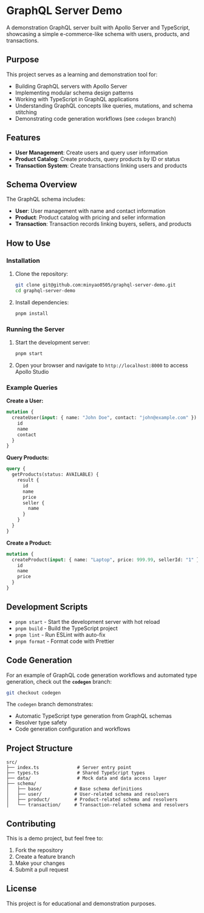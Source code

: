 # GraphQL Server Demo

A demonstration GraphQL server built with Apollo Server and TypeScript, showcasing a simple e-commerce-like schema with users, products, and transactions.

## Purpose

This project serves as a learning and demonstration tool for:

- Building GraphQL servers with Apollo Server
- Implementing modular schema design patterns
- Working with TypeScript in GraphQL applications
- Understanding GraphQL concepts like queries, mutations, and schema stitching
- Demonstrating code generation workflows (see `codegen` branch)

## Features

- **User Management**: Create users and query user information
- **Product Catalog**: Create products, query products by ID or status
- **Transaction System**: Create transactions linking users and products

## Schema Overview

The GraphQL schema includes:

- **User**: User management with name and contact information
- **Product**: Product catalog with pricing and seller information
- **Transaction**: Transaction records linking buyers, sellers, and products

## How to Use

### Installation

1. Clone the repository:

   ```bash
   git clone git@github.com:minyao0505/graphql-server-demo.git
   cd graphql-server-demo
   ```

2. Install dependencies:

   ```bash
   pnpm install
   ```

### Running the Server

1. Start the development server:

   ```bash
   pnpm start
   ```

2. Open your browser and navigate to `http://localhost:8000` to access Apollo Studio

### Example Queries

**Create a User:**

```graphql
mutation {
  createUser(input: { name: "John Doe", contact: "john@example.com" }) {
    id
    name
    contact
  }
}
```

**Query Products:**

```graphql
query {
  getProducts(status: AVAILABLE) {
    result {
      id
      name
      price
      seller {
        name
      }
    }
  }
}
```

**Create a Product:**

```graphql
mutation {
  createProduct(input: { name: "Laptop", price: 999.99, sellerId: "1" }) {
    id
    name
    price
  }
}
```

## Development Scripts

- `pnpm start` - Start the development server with hot reload
- `pnpm build` - Build the TypeScript project
- `pnpm lint` - Run ESLint with auto-fix
- `pnpm format` - Format code with Prettier

## Code Generation

For an example of GraphQL code generation workflows and automated type generation, check out the **`codegen`** branch:

```bash
git checkout codegen
```

The `codegen` branch demonstrates:

- Automatic TypeScript type generation from GraphQL schemas
- Resolver type safety
- Code generation configuration and workflows

## Project Structure

```text
src/
├── index.ts              # Server entry point
├── types.ts              # Shared TypeScript types
├── data/                 # Mock data and data access layer
├── schema/
│   ├── base/            # Base schema definitions
│   ├── user/            # User-related schema and resolvers
│   ├── product/         # Product-related schema and resolvers
│   └── transaction/     # Transaction-related schema and resolvers
```

## Contributing

This is a demo project, but feel free to:

1. Fork the repository
2. Create a feature branch
3. Make your changes
4. Submit a pull request

## License

This project is for educational and demonstration purposes.
